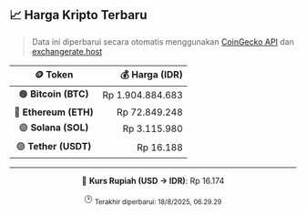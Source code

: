 

<!-- HARGA_KRIPTO -->
## 📈 Harga Kripto Terbaru

> Data ini diperbarui secara otomatis menggunakan [CoinGecko API](https://www.coingecko.com/) dan [exchangerate.host](https://exchangerate.host/)

<div align="center">

| 🪙 Token | 💰 Harga (IDR) |
|:------:|---------------:|
| 🟠 **Bitcoin (BTC)**   | Rp 1.904.884.683 |
| 🔵 **Ethereum (ETH)**  | Rp 72.849.248 |
| 🟣 **Solana (SOL)**    | Rp 3.115.980 |
| 🟢 **Tether (USDT)**   | Rp 16.188 |

---

💱 **Kurs Rupiah (USD → IDR)**: Rp 16.174

🕒 <sub>Terakhir diperbarui: 18/8/2025, 06.29.29</sub>

</div>
<!-- /HARGA_KRIPTO -->